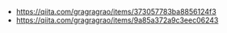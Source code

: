 - https://qiita.com/gragragrao/items/373057783ba8856124f3
- https://qiita.com/gragragrao/items/9a85a372a9c3eec06243
